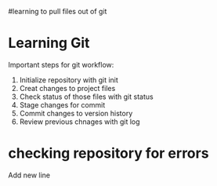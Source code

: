 #learning to pull files out of git
# Learning Git 

Important steps for git workflow:

1. Initialize repository with git init 
2. Creat changes to project files
3. Check status of those files with git status
4. Stage changes for commit
5. Commit changes to version history
6. Review previous chnages with git log

# checking repository for errors
Add new line
